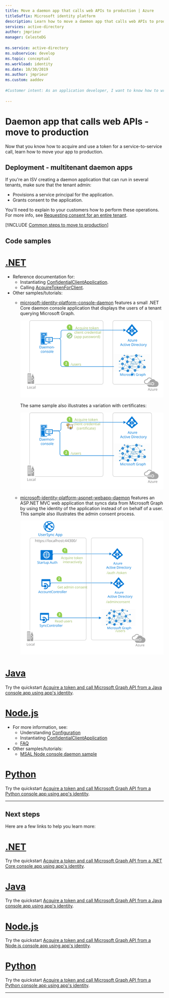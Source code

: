 ```yaml
---
title: Move a daemon app that calls web APIs to production | Azure
titleSuffix: Microsoft identity platform 
description: Learn how to move a daemon app that calls web APIs to production
services: active-directory
author: jmprieur
manager: CelesteDG

ms.service: active-directory
ms.subservice: develop
ms.topic: conceptual
ms.workload: identity
ms.date: 10/30/2019
ms.author: jmprieur
ms.custom: aaddev

#Customer intent: As an application developer, I want to know how to write a daemon app that can call web APIs by using the Microsoft identity platform.

---
```


# Daemon app that calls web APIs - move to production

Now that you know how to acquire and use a token for a service-to-service call, learn how to move your app to production.

## Deployment - multitenant daemon apps

If you're an ISV creating a daemon application that can run in several tenants, make sure that the tenant admin:

- Provisions a service principal for the application.
- Grants consent to the application.

You'll need to explain to your customers how to perform these operations. For more info, see [Requesting consent for an entire tenant](v2-permissions-and-consent.md#requesting-consent-for-an-entire-tenant).

[!INCLUDE [Common steps to move to production](../../../includes/active-directory-develop-scenarios-production.md)]

## Code samples

# [.NET](#tab/dotnet)

- Reference documentation for:
  - Instantiating [ConfidentialClientApplication](/dotnet/api/microsoft.identity.client.confidentialclientapplicationbuilder).
  - Calling [AcquireTokenForClient](/dotnet/api/microsoft.identity.client.acquiretokenforclientparameterbuilder?view=azure-dotnet?view=azure-dotnet).
- Other samples/tutorials:
  - [microsoft-identity-platform-console-daemon](https://github.com/Azure-Samples/microsoft-identity-platform-console-daemon) features a small .NET Core daemon console application that displays the users of a tenant querying Microsoft Graph.

    ![Sample daemon app topology](media/scenario-daemon-app/daemon-app-sample.svg)

    The same sample also illustrates a variation with certificates:

    ![Sample daemon app topology - certificates](media/scenario-daemon-app/daemon-app-sample-with-certificate.svg)

  - [microsoft-identity-platform-aspnet-webapp-daemon](https://github.com/Azure-Samples/microsoft-identity-platform-aspnet-webapp-daemon) features an ASP.NET MVC web application that syncs data from Microsoft Graph by using the identity of the application instead of on behalf of a user. This sample also illustrates the admin consent process.

    ![topology](media/scenario-daemon-app/damon-app-sample-web.svg)

# [Java](#tab/java)

Try the quickstart [Acquire a token and call Microsoft Graph API from a Java console app using app's identity](quickstart-v2-java-daemon.md).

# [Node.js](#tab/nodejs)

- For more information, see:
  - Understanding [Configuration](https://github.com/AzureAD/microsoft-authentication-library-for-js/blob/dev/lib/msal-node/docs/configuration.md)
  - Instantiating [ConfidentialClientApplication](https://github.com/AzureAD/microsoft-authentication-library-for-js/blob/dev/lib/msal-node/docs/initialize-confidential-client-application.md)
  - [FAQ](https://github.com/AzureAD/microsoft-authentication-library-for-js/blob/dev/lib/msal-node/docs/faq.md)
- Other samples/tutorials:
  - [MSAL Node console daemon sample](https://github.com/Azure-Samples/ms-identity-javascript-nodejs-console)

# [Python](#tab/python)

Try the quickstart [Acquire a token and call Microsoft Graph API from a Python console app using app's identity](quickstart-v2-python-daemon.md).

---

## Next steps

Here are a few links to help you learn more:

# [.NET](#tab/dotnet)

Try the quickstart [Acquire a token and call Microsoft Graph API from a .NET Core console app using app's identity](quickstart-v2-netcore-daemon.md).

# [Java](#tab/java)

Try the quickstart [Acquire a token and call Microsoft Graph API from a Java console app using app's identity](quickstart-v2-java-daemon.md).

# [Node.js](#tab/nodejs)

Try the quickstart [Acquire a token and call Microsoft Graph API from a Node.js console app using app's identity](quickstart-v2-nodejs-console.md).

# [Python](#tab/python)

Try the quickstart [Acquire a token and call Microsoft Graph API from a Python console app using app's identity](quickstart-v2-python-daemon.md).

---
